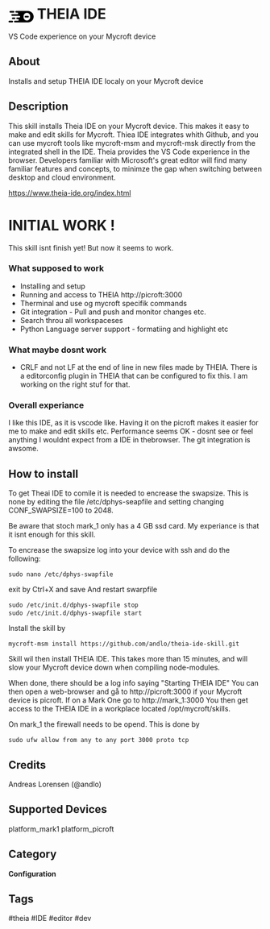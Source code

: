# <img src='theia.png' card_color='#40DBB0' width='50' style='vertical-align:bottom'/> THEIA IDE
VS Code experience on your Mycroft device

## About
Installs and setup THEIA IDE localy on your Mycroft device


## Description
This skill installs Theia IDE on your Mycroft device. This makes it easy to make and edit skills for Mycroft. Thiea IDE integrates whith Github, and you can use mycroft tools like mycroft-msm and mycroft-msk directly from the integrated shell in the IDE.
Theia provides the VS Code experience in the browser. Developers familiar with Microsoft's great editor will find many familiar features and concepts, to minimze the gap when switching between desktop and cloud environment.

https://www.theia-ide.org/index.html


# INITIAL WORK !
This skill isnt finish yet! But now it seems to work.

### What supposed to work
* Installing and setup
* Running and access to THEIA http://picroft:3000
* Therminal and use og mycroft specifik commands
* Git integration - Pull and push and monitor changes etc.
* Search throu all workspaceses
* Python Language server support - formatiing and highlight etc

### What maybe dosnt work
* CRLF and not LF at the end of line in new files made by THEIA. There is a editorconfig plugin in THEIA that can be configured to fix this. I am working on the right stuf for that.


### Overall experiance
I like this IDE, as it is vscode like. Having it on the picroft makes it easier for me to make and edit skills etc.
Performance seems OK - dosnt see or feel anything I wouldnt expect from a IDE in thebrowser.
The git integration is awsome.

## How to install
To get Theai IDE to comile it is needed to encrease the swapsize. This is none by editing the file /etc/dphys-seapfile and setting changing CONF_SWAPSIZE=100 to 2048.

Be aware that stoch mark_1 only has a 4 GB ssd card. My experiance is that it isnt enough for this skill.

To encrease the swapsize log into your device with ssh and do the following:
```
sudo nano /etc/dphys-swapfile
```
exit by Ctrl+X and save
And restart swarpfile
```
sudo /etc/init.d/dphys-swapfile stop
sudo /etc/init.d/dphys-swapfile start
```

Install the skill by
```
mycroft-msm install https://github.com/andlo/theia-ide-skill.git
```
Skill wil then install THEIA IDE. This takes more than 15 minutes, and will slow your Mycroft device down when compiling node-modules.

When done, there should be a log info saying "Starting THEIA IDE"
You can then open a web-browser and gå to http://picroft:3000 if your Mycroft device is picroft. If on a Mark One go to http://mark_1:3000
You then get access to the THEIA IDE in a workplace located /opt/mycroft/skills.

On mark_1 the firewall needs to be opend. This is done by
```
sudo ufw allow from any to any port 3000 proto tcp
```


## Credits
Andreas Lorensen (@andlo)

## Supported Devices
platform_mark1 platform_picroft

## Category
**Configuration**

## Tags
#theia
#IDE
#editor
#dev
